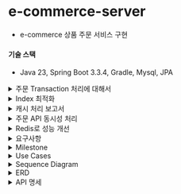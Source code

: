 # e-commerce-server
- e-commerce 상품 주문 서비스 구현

#### 기술 스택
- Java 23, Spring Boot 3.3.4, Gradle, Mysql, JPA

<details>
    <summary>주문 Transaction 처리에 대해서</summary>

```java
@Transactional
public void place(Long userId, Long productId, Integer quantity) {
  walletService.minusBalance(wallet, totalPrice); // 유저 포인트 차감
  productService.updateStock(product, quantity); // 상품 재고 차감
  transactionService.saveTransaction(wallet.walletId(), totalPrice, TransactionType.DEDUCT); // 결제 정보 저장
  orderItemService.save(orderId, product.id(), quantity, product.price());  // 주문 정보 저장 
 
  dataPlatform.send(); // 주문 정보 전송 
}
```
#### 써드파티를 통한 주문 정보 전송 dataPlatform.send()

asis
- 현재 orderFacade에서 포인트, 상품 재고, 거래 정보 저장, 써드파티로 주문정보 전송이 하나의 트랜잭션에 있다.
- 따라서 써드파티를 통한 주문 정보 전송이 실패하는 경우 이커머스의 핵심 로직인 주문까지 실패하게 된다.
- 그리고 써드파티를 통한 주문 정보 전송이 너무 오래 걸리는 경우 사용자가 결제 후 주문 확인을 하는 게 지체되는 문제 또한 발생한다. -> 전체 트랜잭션에 부정적인 영향을 준다.


![transaction-1.png](docs/transaction-1.png)
```java
@Transactional
  @Test
  void 주문_정보_전송이_실패해서_롤백되어_포인트_차감이_되지않고_기존잔액을_유지하게_된다() {
    // given
    doThrow(new RuntimeException()).when(dataPlatform).send();
    // when
    assertThrows(RuntimeException.class, () -> orderFacade.place(userId, productId, quantity));
    // then
    assertThat(INITIAL_BALANCE).isEqualTo(walletService.getWalletBy(userId).balance());
  }

  @Transactional
  @Test
  void 주문_정보_전송이_실패해서_롤백되어_상품_재고가_차감되지않고_기존_재고를_유지하게_된다() {
    // given
    doThrow(new RuntimeException()).when(dataPlatform).send();
    // when
    assertThrows(RuntimeException.class, () -> orderFacade.place(userId, productId, quantity));
    // then
    assertThat(INITIAL_QUANTITY).isEqualTo(productService.getProductBy(productId).quantity());
  }
```

tobe
- 주문 정보 전송은 트랜잭션을 분리해서 주문 정보 전송 여부와 관계 없이 주문은 성공하게 만든다.
- 주문 정보 전송이 완료되지 않더라도 주문은 완료되게 변경한다.
- 주문 정보 전송은 이벤트를 이용해서 비동기로 처리해서 트랜잭션 소요 시간을 감소시킨다 

![transaction-1.png](docs/transaction-2.png)

```java
@Transactional
  @Test
  void 주문_정보_전송이_실패하더라도_주문로직은_처리되어_재고와_포인트가_차감된다() {
    // given
    doThrow(new RuntimeException()).when(dataPlatform).send(anyLong());
    // when
    orderFacade.place(userId, productId, QUANTITY_OF_ORDER);
    // then
    verify(eventListener).sendOrderInfo(anyLong());
    assertThat(walletService.getWalletBy(userId).balance()).isEqualTo(INITIAL_BALANCE - QUANTITY_OF_ORDER);
    assertThat(productService.getProductBy(productId).quantity()).isEqualTo(INITIAL_QUANTITY-PRODUCT_OF_PRICE);
  }
```




</details>


<details>
    <summary>Index 최적화</summary>

### 배경 및 목적
- 자주 조회하는 쿼리와 복잡한 쿼리의 조회 성능을 개선하기 위해 적절한 Index를 적용하려고 한다. 자주 조회하는 쿼리 예시로 장바구니 조회 API를 설정하고, Index 적용 전후의 성능을 비교했다.

### 테스트 준비
- Index 적용에 앞서, userId가 1번인 사용자에게 1,000건의 장바구니 데이터를 추가 하였고, 페이지네이션 처리를 구현했다.

<details>
    <summary>참고: index explain 칼럼에 대해서</summary>

1. id
- 각 쿼리 단계에 고유한 식별자를 부여
- id 값이 클수록 먼저 실행되는 하위 쿼리를 나타내며, 값이 같다면 동시에 실행
2. select_type
- 쿼리의 유형
- 일반적인 값으로는 SIMPLE(단순 쿼리), PRIMARY(기본 쿼리), SUBQUERY(서브쿼리), DERIVED(파생 테이블) 등
3. table
- EXPLAIN이 분석하는 테이블의 이름
4. partitions
- 쿼리에서 접근하는 파티션을 나타낸다.
- 파티셔닝된 테이블에서만 표시
5. type
- 조인 유형을 나타내며, 쿼리 성능을 분석하는 데 중요한 역할을 한다.
- 주된 유형
  - **ALL: 전체 테이블 스캔** 
  - **INDEX: 인덱스 전체 스캔**
  - **RANGE: 범위 조건을 이용한 스캔**
  - **REF: 특정 값으로 조회된 경우**
  - EQ_REF: 조인된 테이블에서 한 번만 조회
  - CONST: 상수처럼 인식하여 단일 행을 조회
6. possible_keys
- MySQL이 사용할 수 있는 인덱스의 목록
- 인덱스를 추가하거나 쿼리 최적화가 필요한지 판단하는 데 유용하다.
7. key
- MySQL이 실제로 선택한 인덱스를 나타낸다.
- NULL일 경우 인덱스를 사용하지 않고 전체 테이블 스캔이 발생한다.
8. key_len
- 사용된 인덱스의 길이를 나타내며, 인덱스를 사용한 정도를 파악할 수 있다.
- 일반적으로 key_len 값이 작을수록 성능이 좋다
9. ref
- 쿼리에서 특정 조건이 인덱스와 어떻게 매칭되는지를 나타낸다.
- 일반적으로 어떤 컬럼 또는 상수가 인덱스 조건에 매칭되는지 보여준다
10.	rows
- MySQL이 필터링 없이 조회할 예상 행 수
- 이 값이 클수록 쿼리 성능이 저하될 가능성이 높다
11.	filtered
- WHERE 조건에 의해 필터링된 예상 비율(%)을 나타낸다.
- 100은 모든 행이 필터링됨을 의미
12.	Extra
- 추가적인 정보
- 주요 값
  - Using index: 인덱스를 통해 필요한 정보가 모두 조회됨.
  - Using where: WHERE 조건이 필요함.
  - Using temporary: 임시 테이블을 사용.
  - Using filesort: 파일 정렬을 사용해 추가 작업 필요.

</details>

### 1. 자주 조회되는 쿼리: 장바구니 조회
```sql
select cart_item.id, cart_item.cart_id, cart_item.product_id, cart_item.quantity
from cart_item
where cart_item.cart_id = 1
limit 20
```

### Index 생성 전 성능 분석
#### cart_item - index
```sql
show index from cart_item
```
![index_1.png](docs/index/index_1.png)

#### explain
![img_11.png](docs/index/index_15.png)
![index_2.png](docs/index/index_2.png)

#### execute
![index_3.png](docs/index/index_3.png)

#### 분석 결과
- Index가 없어서 전체 테이블 스캔이 발생 했으며, 실행 시간이 약 8ms로 측정되었다.

### Index 생성
- Index를 적용하여 cart_id 기준으로 빠른 조회가 가능하게 설정하였다.
```sql
create index cart_item_cart_id_index
    on cart_item (cart_id);
```

### Index 생성 후 성능 분석

#### index
![index_4.png](docs/index/index_4.png)

#### explain
![img_10.png](docs/index/index_14.png)
![index_5.png](docs/index/index_5.png)

#### execute
![index_6.png](docs/index/index_6.png)

#### 분석 결과
- `cart_item_cart_id_index` Index를 통한 쿼리 조회가 수행되었고, 실행 시간이 약 4ms로 줄었다.

### 결과 비교 및 최종 분석
| 항목        | Index 생성 전 | Index 생성 후 |
|-----------|----------|----------|
| 전체 테이블 스캔 | 발생       | 미발생      |
| 실행 시간     | 8ms      | 4ms      |

- 결론: cart_item 테이블에 cart_item_cart_id_index Index를 추가한 결과, 전체 테이블 스캔이 발생하지 않았고, 쿼리 성능이 약 50% 개선되었다.

--- 

### 2. (해당 프로젝트 기준) 복잡한 쿼리: 베스트 상품 조회
```sql
select oi.product_id
from order_item oi
where oi.created_at >= now() - interval 3 day
group by oi.product_id order by count(oi.product_id) desc limit 5
```

### Index 생성 전 성능 분석
#### order_item - index
```sql
show index from order_item
```
![index_7.png](docs/index/index_7.png)

#### explain
![img_12.png](docs/index/index_16.png)
![index_8.png](docs/index/index_8.png)

#### execute
![index_9.png](docs/index/index_9.png)

#### 분석 결과
- Index가 없어서 전체 테이블 스캔이 발생 했으며, 실행 시간이 약 14ms로 측정되었다.

### Index 생성
- Index를 적용하여 created_at, product_id 기준으로 빠른 조회가 가능하게 설정하였다.
  - Index 생성 근거
    - created_at: 먼저 날짜 필드를 인덱스의 첫 번째 칼럼으로 설정해서 최근 3일 데이터를 빠르게 필터링해서 조회한다.
    - product_id: `group by` 및 `order by` 연산을 최적화하여 자주 조회되는 상위 5개 제품을 효율적으로 추출할 수 있다.
```sql
create index idx_order_item_created_at_product_id on order_item (created_at, product_id);
```

### Index 생성 후 성능 분석

#### index
![index_10.png](docs/index/index_10.png)

#### explain
![index_13.png](docs/index/index_13.png)
![index_11.png](docs/index/index_11.png)

#### execute
![index_12.png](docs/index/index_12.png)

#### 분석 결과
- `idx_order_item_created_at_product_id` Index를 통한 쿼리 조회가 수행되었고, 실행 시간이 약 6ms로 줄었다.

### 결과 비교 및 최종 분석
| 항목        | Index 생성 전 | Index 생성 후 |
|-----------|------------|------------|
| 전체 테이블 스캔 | 발생         | 미발생        |
| 실행 시간     | 14ms       | 6ms        |

- 결론: order_item 테이블에 idx_order_item_created_at_product_id Index를 추가한 결과, 전체 테이블 스캔이 발생하지 않았고, 쿼리 성능이 약 57% 개선되었다.


</details>

<details>
    <summary>캐시 처리 보고서</summary>

### 1. 개요
- 조회 시간이 오래 걸리는 쿼리를 분석하여 캐싱을 통해 성능을 최적화 하고자 한다. 
- 캐싱이 필요한 쿼리와 스프링부트 인메모리 캐시를 통한 성능 개선 방안을 제시하여 효율적인 개선을 해본다
- 또한, 다중 인스턴스 환경에서도 인메모리 캐시로 일관성 유지가 가능한 이유와 제한 사항을 설명한다

### 2. 베스트 상품 조회 API 캐싱 적용
2.1 API 개요
- API 기능: 베스트 상품 조회 API는 주문 개수를 기준으로 상위 5개의 상품 통계 데이터를 조회하여 반환한다.
- 사용 위치: 베스트 상품 영역은 메인 페이지에 배치되어 있어, 사용자들이 페이지를 방문할 때마다 호출될 가능성이 높다.

2.2 캐싱 적용 이유
- 트래픽 부담 완화: 메인 페이지에 공통적으로 노출되는 영역이기 때문에 API 호출 빈도가 높아질 가능성이 크다. 이를 통해 불필요한 데이터베이스 부하를 줄일 수 있다.
- 실시간 정확도 요구 사항 완화: 베스트 상품 영역은 반드시 매 초마다 실시간 데이터로 보여줄 필요가 없다고 가정한다. 따라서 약간의 시차가 발생해도 사용자 경험에 큰 영향을 미치지 않으므로, 5분 주기로 데이터를 갱신해도 충분히 요구 사항을 충족할 수 있다.
- 효율적인 리소스 사용: 캐싱을 통해 동일한 데이터 요청을 줄임으로써 서버 자원의 효율성을 높이고 응답 속도를 개선한다.

2.3 캐싱 적용 방안
- 캐시 저장소: Spring Boot의 인메모리 캐시를 사용하여 캐싱 데이터를 저장한다. 다중 인스턴스 환경에서도 일정 수준의 일관성을 유지하도록 TTL을 설정하고, 약간의 시차를 허용하여 데이터를 갱신한다.
> 스프링에서 로컬 캐시 구현을 위해 여러가지 옵션(ConcurrentHashMap, Caffeine, ehcache, Guava 등)이 있는데 그 중에서 caffeine 라이브러리를 선택했다.
> 
> **선택 근거** 
> 
> 스프링에서 기본으로 사용되는 캐시는 ConcurrentMapCache인데 TTL 설정을 위해서는 직접 구현해야 한다. 오로지 TTL 구현 때문에 caffeine 라이브러리를 선택하고 싶지 않았으나 성능 차이도 크게 있어 caffeine을 선택했다. 
> ![img_1.png](docs/caffeine-benchmark-2.png)
> ![img.png](docs/caffeine-benchmark-1.png)
- TTL(Time-to-Live): 5분으로 설정하여 데이터가 5분마다 갱신되도록 한다. 이 주기는 서버 리소스 최적화와 사용자 경험을 균형 있게 맞추기 위해 설정되었다.

2.4 외부의 중앙 캐시를 사용하지 않고 인메모리 캐시를 사용한 이유

**1. 데이터 실시간 정확도에 대한 요구가 낮음**
- 베스트 상품과 같은 데이터는 최신성이 요구되지만 완전한 실시간 일관성이 필요하지 않기 때문에, TTL을 설정한 인메모리 캐시로도 충분히 성능을 향상할 수 있다.

**2. 외부 의존성 최소화 및 비용 절감**
- Redis같은 외부 분산 캐시 서버를 추가로 도입할 경우 운영 비용이 증가하고, 인프라 관리도 복잡해진다.

**3. 낮은 시스템 부하와 간단한 구성 요구**
- 인메모리 캐시는 빠르게 접근할 수 있어 간단한 구성으로도 높은 성능을 제공할 수 있다.
- 특히 다중 인스턴스에서 트래픽 부하가 낮거나 캐시 데이터 일관성에 민감하지 않은 경우, 별도의 분산 캐시를 도입하는 것보다 인메모리 캐시로 성능을 높이는 것이 더 실용적이다.

**4. 캐시 갱신 주기를 통한 자연스러운 데이터 동기화**
- 인메모리 캐시에 TTL을 5분으로 설정하여 데이터가 주기적으로 갱신되도록 하면, 데이터 동기화 문제를 어느 정도 해결할 수 있다.
- 각 인스턴스가 독립적으로 캐싱하고, TTL로 자동 갱신을 적용하므로 데이터가 일관되게 갱신된다. 이 방식은 다중 인스턴스 환경에서 데이터 일관성 유지의 간단한 방법으로, 캐시 동기화 요구가 낮은 시스템에 효과적이다.

2.5 성능
> JMeter 부하테스트 도구를 활용해서 성능을 측정했음 

시나리오: 1000명이 1초 안에 1000번 베스트 상품 조회 API 요청
- 캐싱 적용 전
    - 최대 응답 시간 808ms
    - 평균 응답 시간 340ms
    - 1000번의 데이터베이스 부하
![img.png](docs/before-cache.png)
- 캐싱 적용 후
  - 최대 응답 시간 5ms
  - 평균 응답 시간 1ms
  - 데이터베이스 부하 감소
![img.png](docs/after-cache.png)
![img.png](docs/best-api-after-caching-log.png)
### 3. 성능 개선 효과 분석
- 기대 효과: 캐싱 적용으로 인한 응답 시간 단축과 함께, API 호출 빈도 감소로 데이터베이스의 부하가 줄어들어 시스템 전체 성능이 개선될 것으로 예상된다. 이를 통해 사용자에게 더 빠르고 안정적인 서비스 경험을 제공할 수 있다.
- 약간의 데이터 시차 허용: 5분 TTL을 설정한 인메모리 캐시 사용으로 인해 인스턴스 간 데이터 갱신이 완벽히 일치하지 않더라도, 실시간 정확도가 크게 요구되지 않는 서비스 특성상 사용자 경험에 문제를 일으키지 않는다.

### 4. 결론 및 향후 계획
- 본 보고서에서는 베스트 상품 조회 API에 인메모리 캐싱을 적용하여 성능을 개선하는 방안을 제시했다. 추후 실제 성능 지표를 확인하고 필요시 TTL 주기를 조정하거나 다른 캐싱 전략(예: 분산 캐시, 메시지 브로커 활용)을 검토할 예정이다.

</details>

<details>
    <summary>주문 API 동시성 처리</summary>

### 시나리오: [주문] 1000명이 재고 100개 있는 상품 동시 구매 요청
- 1000명이 재고 100개 있는 상품을 동시에 구매 요청하는 상황은 "**충돌이 빈번하게**" 일어나는 상황이기 때문에 비관적락으로 구현했다.
  - **만약에 낙관적락으로 구현하면?**
    - 최초 커밋 1명은 통과하고 버전을 변경한다. 
    - 그리고 이후의 남은 999명은 업데이트 시점에 버전이 변경됐기 때문에 취소되고 애플리케이션 오류 처리 로직에 따라 다시 재시도 요청을 해야한다. 
    - 그리고 다음 한 명이 요청을 처리하게 되고 남은 998명은 다시 새로운 버전을 읽고 재시도를 해야한다... (반복)
- 비관적락이 정상적으로 걸려 오차 없이 90% 실패한 걸 확인할 수 있었음

### 비관적락
summary report 
![img.png](docs/lock-summary-report.png)

aggregate report
![img_1.png](docs/lock-aggregate-report.png)

response time graph
![img_2.png](docs/lock-reponse-time-graph.png)


### 낙관적락과 비관적락 그리고 분산락
"동시에 데이터를 수정하는 일이 빈번하게 일어나는가?"
- 일반적으로 적다면 낙관적락, 많다면 비관적락을 사용한다
  - 낙관적락으로 우선 구현하고 충돌이 많이 발생한다면 비관적락
  - 그리고 분산 환경에서의 문제, DB 부하의 의존성을 줄이기 위해 Zookeeper, Redis를 이용한 분산락을 고려할 수 있음

#### 낙관적락
- 충돌이 적다는 가정 하에 데이터 접근 시 잠금을 걸지 않음. 대신 데이터 업데이트할 때 버전 정보를 비교해서 충돌이 발생 했는지 확인한다.
- **낙관적락은 단순히 충돌을 감지할 뿐이다.**
  - 동시 요청이 왔을 때 최초 커밋 외에 그 이후 커밋도 반영되어야 한다면 추가적인 핸들링이 필요하다.
- 장점
  - 데이터베이스 레벨에서의 락인 비관적락과는 달리 낙관적락은 애플리케이션 레벨에서의 락이기 때문에 성능적인 측면에서 이점이 있음
- 단점
  - 재시도 로직을 직접 작성해야 함
  - 충돌이 많아짐에 따라 비용이 증가한다.
    - 충돌이 빈번하게 일어나는 상황에서 낙관적락을 사용하게 된다면 모든 요청이 완료될 때까지 재시도를 수행한다. 따라서 데이터베이스에 많은 요청을 보내게 된다.
    - 충돌이 많아짐 -> race condition(둘 이상의 스레드가 데이터에 접근함으로써 생기는 문제)이 빈번하게 발생하는 것을 의미

#### 비관적락
- 출돌이 발생할 확률이 높다고 가정하고 데이터에 액세스 하기 전에 먼저 락을 걸어 충돌을 예방하는 방식
- DB 트랜잭션을 이용해서 충돌을 예방하는 것
- 트랜잭션이 시작될 때 데이터베이스 레벨에서 shared lock 또는 exclusive lock을 걸고 시작하는 방법
  - shared lock이 잡혀 있으면?
    - a 트랜잭션에서 shared lock을 먼저 잡았다면 b 트랜잭션에서는 수정하지 못함
      - a 트랜잭션이 종료(commit)되어야 b 트랜잭션에서 수정할 수 있음
  - exclusive lock이 잡혀 있으면?
    - a 트랜잭션에서 exclusive lock을 먼저 잡았다면 b 트랜잭션이서는 읽지도 못함
      - a 트랜잭션이 종료(commit)되어야 b 트랜잭션에서 읽을 수 있음
- 장점
  - 데이터에 대한 접근을 제어하기 때문에 데이터의 일관성과 무결성을 강력하게 보장할 수 있다
- 단점
  - 데이터베이스 락 자체가 비용이다.
  - 잠금을 설정한 상태에서 해당 트랜잭션의 작업이 오래 걸리면 다른 트랜잭션들이 대기하게 되어 시스템 성능이 저하될 수 있다.

#### 분산락
- 분산 환경에서 여러 대의 서버와 여러 데이터베이스 간의 동시성을 관리하는데 사용(분산 환경에서만 사용할 수 있는 건 아님)
- 왜 분산 환경에서 비관적락보다는 분산락을 쓰는 게 효과적일까?
  - 성능 저하: 분산된 서버와 네트워크 사이에 비관적 락을 사용하면 락 설정 및 해제 과정이 지연될 수 있어 성능이 저하될 수 있다. 
  - 데드락: 한 서버가 락을 걸고 다른 서버들도 동일한 데이터에 접근하려 하면 서로 기다리면서 멈추는 데드락이 발생할 수 있다.
  - 네트워크 문제: 네트워크가 일시적으로 끊기는 경우, 한 서버가 락을 걸어도 다른 서버는 모를 수도 있다. 이로 인해 동시에 같은 데이터를 수정하게 되어 데이터 불일치 문제가 발생할 수 있다.
</details>

<details>
    <summary>Redis로 성능 개선</summary>

- 재고 조회 시 비관적락이 걸려 있어 대기 시간이 발생하고, 데이터베이스 부하 문제가 있음
- 따라서 상품 재고 정보를 캐싱 처리를 하고 비관적락에서 분산락으로 개선해보려고 한다.
- Redis를 활용함으로써 멀티 인스턴스 환경에서도 재고 관리가 되고, 데이터베이스 부하도 많이 줄 것으로 예상이 된다. 

</details> 

<details>
    <summary>요구사항</summary>

### Requirements
- 아래 4가지 API 구현
    - 포인트 충전 / 조회 API
    - 상품 조회 API
    - 주문 / 결제 API
    - 인기 판매 상품 조회 API
- 단위 테스트 작성 
- 멀티 인스턴스 환경 및 동시성 이슈 고려 

### API Specs

1️⃣**잔액 충전 / 조회 API**
- 결제에 사용될 금액을 충전하는 API 를 작성한다
- 사용자 식별자 및 충전할 금액을 받아 잔액을 충전한다
- 사용자 식별자를 통해 해당 사용자의 잔액을 조회한다

2️⃣**상품 조회 API**
- 상품 정보 ( ID, 이름, 가격, 잔여 수량 )을 조회하는 API 를 작성한다
- 조회 시점의 상품 별 잔여 수량이 정확해야 한다

3️⃣**주문 / 결제 API**
- 사용자 식별자와 (상품 ID, 수량) 목록을 입력 받아 주문하고 결제를 수행하는 API 를 작성한다
- 결제는 기 충전된 잔액을 기반으로 수행하며 성공할 시 잔액을 차감해야 한다
- 데이터 분석을 위해 결제 성공 시에 실시간으로 주문 정보를 데이터 플랫폼에 전송한다

4️⃣**상위 상품 조회 API**
- 최근 3일간 가장 많이 팔린 상위 5개 상품 정보를 제공하는 API 를 작성한다

5️⃣**장바구니 관리**
- 사용자는 구매 이전에 관심 있는 상품들을 장바구니에 추가할 수 있다
- 사용자는 장바구니 조회 및 장바구니에 담긴 상품을 삭제할 수 있다
</details>


<details>
    <summary>Milestone</summary>

![milestone.png](docs/milestone.png)

### 1주차(2024-10-6~2024-10-11)
[issue1: 프로젝트 시작 및 초기 설정](https://github.com/wisdom08/ecommerce/issues/1#issue-2578965010)
- 요구사항 정리 및 마일스톤 작성
- 시퀀스 다이어그램
- ERD 설계
- 스웨거 셋팅 및 API 명세 작성
- mock API 작성
### 2주차(2024-10-12~2024-10-18)
[issue2: 기능 구현](https://github.com/wisdom08/ecommerce/issues/2#issue-2578965698)
- 포인트 조회/충전 API
- 상품 정보 조회 API
- 포인트 기반으로 하는 상품 주문 API
- 인기 판매 상품 조회 API
- 장바구니 조회/추가/삭제 API

### 3주차(2024-10-19~2024-10-25)
[issue3: 기능 고도화 및 리팩토링](https://github.com/wisdom08/ecommerce/issues/3#issue-2578965908)
- 주문 정보 -> 데이터 플랫폼(애플리케이션 외부)로 전송
- 동시에 여러 주문이 들어왔을 때 유저의 보유 잔고에 대한 동시성 처리
- 각 상품의 재고 관리가 정상적으로 이루어져서 잘못된 주문이 발생하지 않도록 처리
- 조회 시점의 상품 별 잔여 수량이 정확하도록 처리

</details>


<details>
    <summary>Use Cases</summary>

![usecase.png](docs/usecase.png)
</details>


<details>
    <summary>Sequence Diagram</summary>

### 포인트
![포인트_조회.png](docs/sequence-diagrams/포인트_조회.png)
![포인트_충전.png](docs/sequence-diagrams/포인트_충전.png)

### 상품
![상품_조회.png](docs/sequence-diagrams/상품_조회.png)
![인기판매상품_조회.png](docs/sequence-diagrams/인기판매상품_조회.png)


### 주문 결제
![주문_결제.png](docs/sequence-diagrams/주문_결제.png)

### 장바구니

![장바구니_조회.png](docs/sequence-diagrams/장바구니_조회.png)
![장바구니_추가.png](docs/sequence-diagrams/장바구니_추가.png)
![장바구니_삭제.png](docs/sequence-diagrams/장바구니_삭제.png)
</details>


<details>
    <summary>ERD</summary>

![erd.png](/docs/erd.png)
</details>


<details>
    <summary>API 명세</summary>

OpenAPI: http://localhost:8080/docs
![openAPI.png](docs/openAPI.png)

### 공통 api path
- `/api/v1/`

## 상품 /products

### 상품 조회 GET /{productId}
- response
```json
{
  "productId": 1,
  "name": "MOCK_PRODUCT_1",
  "price": 100000,
  "stock": 100
}
```

### 인기 상품 조회 GET /best
- response
```json
[
  {
    "productId": 1,
    "name": "MOCK_PRODUCT_1",
    "price": 100000,
    "stock": 100
  },
  {
    "productId": 1,
    "name": "MOCK_PRODUCT_2",
    "price": 200000,
    "stock": 200
  }
]
```

---

## 장바구니 /carts

### 장바구니 삭제 DELETE /{cartId}
- request
```json
{
  "userId": 2,
  "cartId": 2
}
```
- response: 장바구니에 담긴 상품 중 선택한 상품 제거 후 남은 장바구니 정보 반환
```json
[
  {
    "userId": 2,
    "productId": 1,
    "cartId": 1,
    "productName": "MOCK_PRODUCT_NAME_1",
    "quantity": 1
  }
]
```

### 장바구니 추가 PATCH /{productId}
- response: 장바구니에 상품 추가 후 전체 장바구니 정보 반환
```json
[
  {
    "userId": 1,
    "productId": 1,
    "cartId": 1,
    "productName": "MOCK_PRODUCT_NAME_1",
    "quantity": 1
  },
  {
    "userId": 2,
    "productId": 2,
    "cartId": 2,
    "productName": "MOCK_PRODUCT_NAME_2",
    "quantity": 2
  },
  {
    "userId": 3,
    "productId": 5,
    "cartId": 3,
    "productName": "MOCK_PRODUCT_NAME_3",
    "quantity": 3
  }
]
```

### 장바구니 조회 GET /{userId}
- response
```json
[
  {
    "userId": 1,
    "productId": 1,
    "cartId": 1,
    "productName": "MOCK_PRODUCT_NAME_1",
    "quantity": 1
  },
  {
    "userId": 1,
    "productId": 2,
    "cartId": 2,
    "productName": "MOCK_PRODUCT_NAME_2",
    "quantity": 2
  }
]
```

---

### 주문/결제 PATCH /points
- request
```json
{
  "userId": 0,
  "productId": 0
}
```
- response
```json
{
  "userId": 0,
  "productId": 0,
  "orderId": 1,
  "totalAmount": 10
}

```

--- 

### 포인트 조회
- GET /points/{userId}
- response
```json
{
  "userId": 0,
  "pointToCharge": 0
}
```

- response

### 포인트 충전
- PATCH /points/{userId}
- request
```json
{
  "userId": 0,
  "pointToCharge": 0
}
```
- response
```json
{
  "userId": 0,
  "totalPoint": 0
}
```

---
</details>
